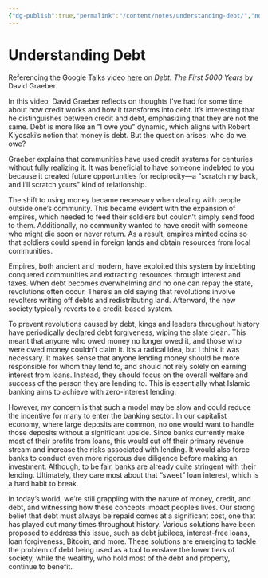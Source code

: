 ```yaml
---
{"dg-publish":true,"permalink":"/content/notes/understanding-debt/","noteIcon":"2"}
---
```


# Understanding Debt

Referencing the Google Talks video [here](https://www.youtube.com/watch?v=CZIINXhGDcs&list=WL&index=9) on _Debt: The First 5000 Years_ by David Graeber.

In this video, David Graeber reflects on thoughts I’ve had for some time about how credit works and how it transforms into debt. It’s interesting that he distinguishes between credit and debt, emphasizing that they are not the same. Debt is more like an "I owe you" dynamic, which aligns with Robert Kiyosaki’s notion that money is debt. But the question arises: who do we owe?

Graeber explains that communities have used credit systems for centuries without fully realizing it. It was beneficial to have someone indebted to you because it created future opportunities for reciprocity—a "scratch my back, and I’ll scratch yours" kind of relationship.

The shift to using money became necessary when dealing with people outside one’s community. This became evident with the expansion of empires, which needed to feed their soldiers but couldn’t simply send food to them. Additionally, no community wanted to have credit with someone who might die soon or never return. As a result, empires minted coins so that soldiers could spend in foreign lands and obtain resources from local communities.

Empires, both ancient and modern, have exploited this system by indebting conquered communities and extracting resources through interest and taxes. When debt becomes overwhelming and no one can repay the state, revolutions often occur. There’s an old saying that revolutions involve revolters writing off debts and redistributing land. Afterward, the new society typically reverts to a credit-based system.

To prevent revolutions caused by debt, kings and leaders throughout history have periodically declared debt forgiveness, wiping the slate clean. This meant that anyone who owed money no longer owed it, and those who were owed money couldn’t claim it. It’s a radical idea, but I think it was necessary. It makes sense that anyone lending money should be more responsible for whom they lend to, and should not rely solely on earning interest from loans. Instead, they should focus on the overall welfare and success of the person they are lending to. This is essentially what Islamic banking aims to achieve with zero-interest lending.

However, my concern is that such a model may be slow and could reduce the incentive for many to enter the banking sector. In our capitalist economy, where large deposits are common, no one would want to handle those deposits without a significant upside. Since banks currently make most of their profits from loans, this would cut off their primary revenue stream and increase the risks associated with lending. It would also force banks to conduct even more rigorous due diligence before making an investment. Although, to be fair, banks are already quite stringent with their lending. Ultimately, they care most about that “sweet” loan interest, which is a hard habit to break.

In today’s world, we’re still grappling with the nature of money, credit, and debt, and witnessing how these concepts impact people’s lives. Our strong belief that debt must always be repaid comes at a significant cost, one that has played out many times throughout history. Various solutions have been proposed to address this issue, such as debt jubilees, interest-free loans, loan forgiveness, Bitcoin, and more. These solutions are emerging to tackle the problem of debt being used as a tool to enslave the lower tiers of society, while the wealthy, who hold most of the debt and property, continue to benefit.